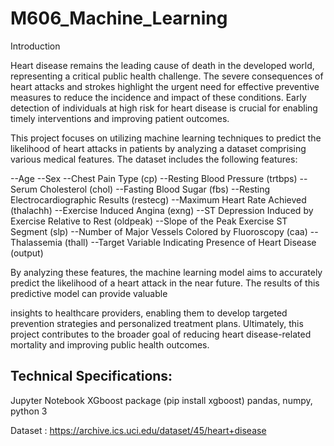 # M606_Machine_Learning

Introduction

Heart disease remains the leading cause of death in the developed world, representing a critical public health challenge. The severe consequences of heart attacks and strokes highlight the urgent need for effective preventive measures to reduce the incidence and impact of these conditions. Early detection of individuals at high risk for heart disease is crucial for enabling timely interventions and improving patient outcomes.

This project focuses on utilizing machine learning techniques to predict the likelihood of heart attacks in patients by analyzing a dataset comprising various medical features. The dataset includes the following features:

--Age
--Sex
--Chest Pain Type (cp)
--Resting Blood Pressure (trtbps)
--Serum Cholesterol (chol)
--Fasting Blood Sugar (fbs)
--Resting Electrocardiographic Results (restecg)
--Maximum Heart Rate Achieved (thalachh)
--Exercise Induced Angina (exng)
--ST Depression Induced by Exercise Relative to Rest (oldpeak)
--Slope of the Peak Exercise ST Segment (slp)
--Number of Major Vessels Colored by Fluoroscopy (caa)
--Thalassemia (thall)
--Target Variable Indicating Presence of Heart Disease (output)

By analyzing these features, the machine learning model aims to accurately predict the likelihood of a heart attack in the near future. The results of this predictive model can provide valuable

insights to healthcare providers, enabling them to develop targeted prevention strategies and personalized treatment plans. Ultimately, this project contributes to the broader goal of reducing heart disease-related mortality and improving public health outcomes.

## Technical Specifications: 
  Jupyter Notebook
  XGboost package (pip install xgboost)
  pandas, numpy, python 3  
  
Dataset : https://archive.ics.uci.edu/dataset/45/heart+disease

